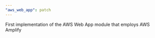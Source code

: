 ```yaml
---
"aws_web_app": patch
---
```


First implementation of the AWS Web App module that employs AWS Amplify
